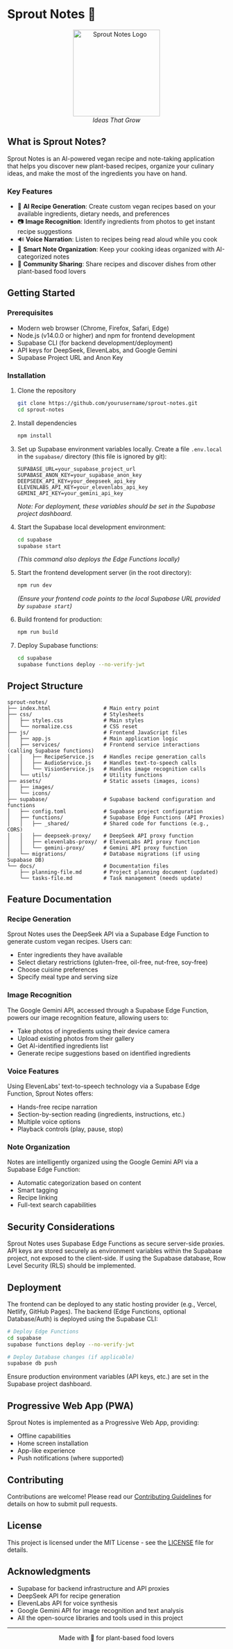 # Sprout Notes 🌱

<p align="center">
  <img src="assets/images/Logo Light Bg.png" alt="Sprout Notes Logo" width="200">
  <br>
  <em>Ideas That Grow</em>
</p>

## What is Sprout Notes?

Sprout Notes is an AI-powered vegan recipe and note-taking application that helps you discover new plant-based recipes, organize your culinary ideas, and make the most of the ingredients you have on hand.

### Key Features

- 🧠 **AI Recipe Generation**: Create custom vegan recipes based on your available ingredients, dietary needs, and preferences
- 📷 **Image Recognition**: Identify ingredients from photos to get instant recipe suggestions
- 🔊 **Voice Narration**: Listen to recipes being read aloud while you cook
- 📝 **Smart Note Organization**: Keep your cooking ideas organized with AI-categorized notes
- 👥 **Community Sharing**: Share recipes and discover dishes from other plant-based food lovers

## Getting Started

### Prerequisites

- Modern web browser (Chrome, Firefox, Safari, Edge)
- Node.js (v14.0.0 or higher) and npm for frontend development
- Supabase CLI (for backend development/deployment)
- API keys for DeepSeek, ElevenLabs, and Google Gemini
- Supabase Project URL and Anon Key

### Installation

1. Clone the repository
   ```bash
   git clone https://github.com/yourusername/sprout-notes.git
   cd sprout-notes
   ```

2. Install dependencies
   ```bash
   npm install
   ```

3. Set up Supabase environment variables locally. Create a file `.env.local` in the `supabase/` directory (this file is ignored by git):
   ```
   SUPABASE_URL=your_supabase_project_url
   SUPABASE_ANON_KEY=your_supabase_anon_key
   DEEPSEEK_API_KEY=your_deepseek_api_key
   ELEVENLABS_API_KEY=your_elevenlabs_api_key
   GEMINI_API_KEY=your_gemini_api_key
   ```
   *Note: For deployment, these variables should be set in the Supabase project dashboard.*

4. Start the Supabase local development environment:
   ```bash
   cd supabase
   supabase start
   ```
   *(This command also deploys the Edge Functions locally)*

5. Start the frontend development server (in the root directory):
   ```bash
   npm run dev 
   ```
   *(Ensure your frontend code points to the local Supabase URL provided by `supabase start`)*

6. Build frontend for production:
   ```bash
   npm run build
   ```

7. Deploy Supabase functions:
   ```bash
   cd supabase
   supabase functions deploy --no-verify-jwt
   ```

## Project Structure

```
sprout-notes/
├── index.html                 # Main entry point
├── css/                       # Stylesheets
│   ├── styles.css             # Main styles
│   └── normalize.css          # CSS reset
├── js/                        # Frontend JavaScript files
│   ├── app.js                 # Main application logic
│   ├── services/              # Frontend service interactions (calling Supabase functions)
│   │   ├── RecipeService.js   # Handles recipe generation calls
│   │   ├── AudioService.js    # Handles text-to-speech calls
│   │   └── VisionService.js   # Handles image recognition calls
│   └── utils/                 # Utility functions
├── assets/                    # Static assets (images, icons)
│   ├── images/
│   └── icons/
├── supabase/                  # Supabase backend configuration and functions
│   ├── config.toml            # Supabase project configuration
│   ├── functions/             # Supabase Edge Functions (API Proxies)
│   │   ├── _shared/           # Shared code for functions (e.g., CORS)
│   │   ├── deepseek-proxy/    # DeepSeek API proxy function
│   │   ├── elevenlabs-proxy/  # ElevenLabs API proxy function
│   │   └── gemini-proxy/      # Gemini API proxy function
│   └── migrations/            # Database migrations (if using Supabase DB)
└── docs/                      # Documentation files
    ├── planning-file.md       # Project planning document (updated)
    └── tasks-file.md          # Task management (needs update)
```

## Feature Documentation

### Recipe Generation

Sprout Notes uses the DeepSeek API via a Supabase Edge Function to generate custom vegan recipes. Users can:

- Enter ingredients they have available
- Select dietary restrictions (gluten-free, oil-free, nut-free, soy-free)
- Choose cuisine preferences
- Specify meal type and serving size

### Image Recognition

The Google Gemini API, accessed through a Supabase Edge Function, powers our image recognition feature, allowing users to:

- Take photos of ingredients using their device camera
- Upload existing photos from their gallery
- Get AI-identified ingredients list
- Generate recipe suggestions based on identified ingredients

### Voice Features

Using ElevenLabs' text-to-speech technology via a Supabase Edge Function, Sprout Notes offers:

- Hands-free recipe narration
- Section-by-section reading (ingredients, instructions, etc.)
- Multiple voice options
- Playback controls (play, pause, stop)

### Note Organization

Notes are intelligently organized using the Google Gemini API via a Supabase Edge Function:

- Automatic categorization based on content
- Smart tagging
- Recipe linking
- Full-text search capabilities

## Security Considerations

Sprout Notes uses Supabase Edge Functions as secure server-side proxies. API keys are stored securely as environment variables within the Supabase project, not exposed to the client-side. If using the Supabase database, Row Level Security (RLS) should be implemented.

## Deployment

The frontend can be deployed to any static hosting provider (e.g., Vercel, Netlify, GitHub Pages). The backend (Edge Functions, optional Database/Auth) is deployed using the Supabase CLI:
```bash
# Deploy Edge Functions
cd supabase
supabase functions deploy --no-verify-jwt

# Deploy Database changes (if applicable)
supabase db push 
```
Ensure production environment variables (API keys, etc.) are set in the Supabase project dashboard.

## Progressive Web App (PWA)

Sprout Notes is implemented as a Progressive Web App, providing:

- Offline capabilities
- Home screen installation
- App-like experience
- Push notifications (where supported)

## Contributing

Contributions are welcome! Please read our [Contributing Guidelines](CONTRIBUTING.md) for details on how to submit pull requests.

## License

This project is licensed under the MIT License - see the [LICENSE](LICENSE) file for details.

## Acknowledgments

- Supabase for backend infrastructure and API proxies
- DeepSeek API for recipe generation
- ElevenLabs API for voice synthesis
- Google Gemini API for image recognition and text analysis
- All the open-source libraries and tools used in this project

---

<p align="center">Made with 💚 for plant-based food lovers</p>
